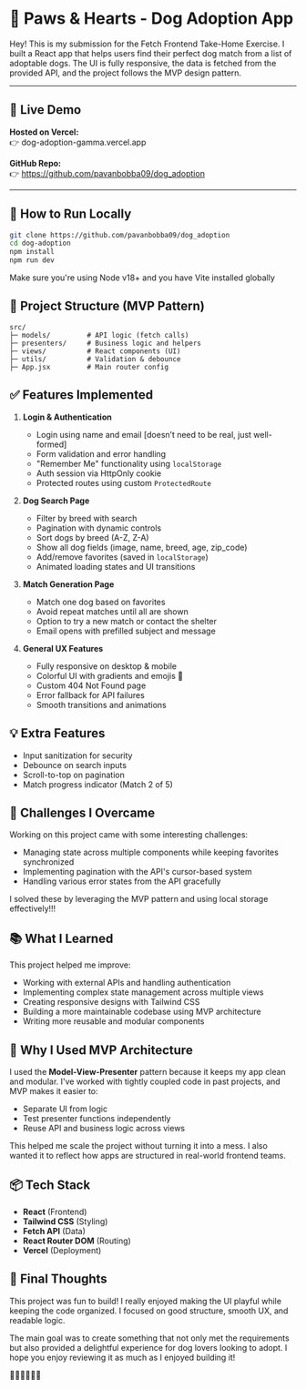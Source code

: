 # 🐶 Paws & Hearts - Dog Adoption App

Hey! This is my submission for the Fetch Frontend Take-Home Exercise. I built a React app that helps users find their perfect dog match from a list of adoptable dogs. The UI is fully responsive, the data is fetched from the provided API, and the project follows the MVP design pattern.

---

## 🔗 Live Demo

**Hosted on Vercel:**  
👉 dog-adoption-gamma.vercel.app

**GitHub Repo:**  
👉 https://github.com/pavanbobba09/dog_adoption

---

## 🧪 How to Run Locally

```bash
git clone https://github.com/pavanbobba09/dog_adoption
cd dog-adoption
npm install
npm run dev
```

Make sure you're using Node v18+ and you have Vite installed globally

## 📁 Project Structure (MVP Pattern)

```
src/
├─ models/         # API logic (fetch calls)
├─ presenters/     # Business logic and helpers
├─ views/          # React components (UI)
├─ utils/          # Validation & debounce
├─ App.jsx         # Main router config
```

## ✅ Features Implemented

1. **Login & Authentication**
   * Login using name and email [doesn’t need to be real, just well-formed]
   * Form validation and error handling
   * "Remember Me" functionality using `localStorage`
   * Auth session via HttpOnly cookie
   * Protected routes using custom `ProtectedRoute`

2. **Dog Search Page**
   * Filter by breed with search
   * Pagination with dynamic controls
   * Sort dogs by breed (A-Z, Z-A)
   * Show all dog fields (image, name, breed, age, zip_code)
   * Add/remove favorites (saved in `localStorage`)
   * Animated loading states and UI transitions

3. **Match Generation Page**
   * Match one dog based on favorites
   * Avoid repeat matches until all are shown
   * Option to try a new match or contact the shelter
   * Email opens with prefilled subject and message

4. **General UX Features**
   * Fully responsive on desktop & mobile
   * Colorful UI with gradients and emojis 🐾
   * Custom 404 Not Found page
   * Error fallback for API failures
   * Smooth transitions and animations

## 💡 Extra Features

* Input sanitization for security
* Debounce on search inputs
* Scroll-to-top on pagination
* Match progress indicator (Match 2 of 5)

## 🧩 Challenges I Overcame

Working on this project came with some interesting challenges:
* Managing state across multiple components while keeping favorites synchronized
* Implementing pagination with the API's cursor-based system
* Handling various error states from the API gracefully

I solved these by leveraging the MVP pattern and using local storage effectively!!!

## 📚 What I Learned

This project helped me improve:
* Working with external APIs and handling authentication
* Implementing complex state management across multiple views
* Creating responsive designs with Tailwind CSS
* Building a more maintainable codebase using MVP architecture
* Writing more reusable and modular components

## 🧠 Why I Used MVP Architecture

I used the **Model-View-Presenter** pattern because it keeps my app clean and modular. I've worked with tightly coupled code in past projects, and MVP makes it easier to:
* Separate UI from logic
* Test presenter functions independently
* Reuse API and business logic across views

This helped me scale the project without turning it into a mess. I also wanted it to reflect how apps are structured in real-world frontend teams.

## 📦 Tech Stack

* **React** (Frontend)
* **Tailwind CSS** (Styling)
* **Fetch API** (Data)
* **React Router DOM** (Routing)
* **Vercel** (Deployment)

## 📌 Final Thoughts

This project was fun to build! I really enjoyed making the UI playful while keeping the code organized. I focused on good structure, smooth UX, and readable logic.

The main goal was to create something that not only met the requirements but also provided a delightful experience for dog lovers looking to adopt. I hope you enjoy reviewing it as much as I enjoyed building it!

🐶✨🐶✨🐶✨
